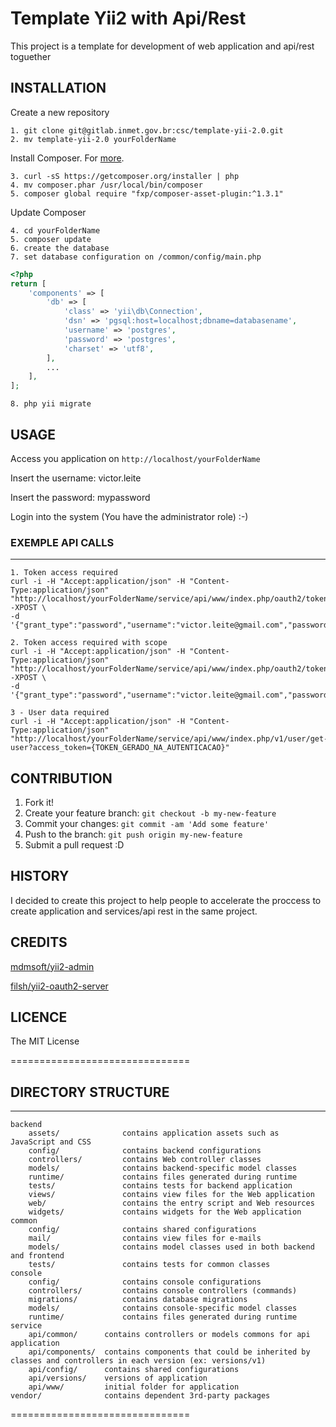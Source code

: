 # Template Yii2 with Api/Rest

This project is a template for development of web application and api/rest toguether

## INSTALLATION

Create a new repository

    1. git clone git@gitlab.inmet.gov.br:csc/template-yii-2.0.git
    2. mv template-yii-2.0 yourFolderName

Install Composer. For [more](https://getcomposer.org/doc/).

	3. curl -sS https://getcomposer.org/installer | php
	4. mv composer.phar /usr/local/bin/composer
	5. composer global require "fxp/composer-asset-plugin:^1.3.1"
Update Composer

    4. cd yourFolderName
    5. composer update
    6. create the database
    7. set database configuration on /common/config/main.php
    
```php
<?php
return [
    'components' => [
        'db' => [
            'class' => 'yii\db\Connection',
            'dsn' => 'pgsql:host=localhost;dbname=databasename',
            'username' => 'postgres',
            'password' => 'postgres',
            'charset' => 'utf8',
        ],
        ...
    ],
];
```

    8. php yii migrate

## USAGE    

Access you application on `http://localhost/yourFolderName`

Insert the username: victor.leite

Insert the password: mypassword

Login into the system (You have the administrator role)    :-)


### EXEMPLE API CALLS
-------------------

```
1. Token access required
curl -i -H "Accept:application/json" -H "Content-Type:application/json" "http://localhost/yourFolderName/service/api/www/index.php/oauth2/token" -XPOST \
-d '{"grant_type":"password","username":"victor.leite@gmail.com","password":"mypassword","client_id":"myclientId","client_secret":"mySecretPassword"}'

2. Token access required with scope
curl -i -H "Accept:application/json" -H "Content-Type:application/json" "http://localhost/yourFolderName/service/api/www/index.php/oauth2/token" -XPOST \
-d '{"grant_type":"password","username":"victor.leite@gmail.com","password":"mypassword","client_id":"myclientId","client_secret":"mySecretPassword","scope":"custom"}'

3 - User data required
curl -i -H "Accept:application/json" -H "Content-Type:application/json" "http://localhost/yourFolderName/service/api/www/index.php/v1/user/get-user?access_token={TOKEN_GERADO_NA_AUTENTICACAO}"
```
	
## CONTRIBUTION

1. Fork it!
2. Create your feature branch: `git checkout -b my-new-feature`
3. Commit your changes: `git commit -am 'Add some feature'`
4. Push to the branch: `git push origin my-new-feature`
5. Submit a pull request :D

## HISTORY

I decided to create this project to help people to accelerate the proccess to create application and services/api rest in the same project.

## CREDITS

[mdmsoft/yii2-admin](https://github.com/mdmsoft/yii2-admin)

[filsh/yii2-oauth2-server](https://github.com/Filsh/yii2-oauth2-server)


## LICENCE

The MIT License

===============================

## DIRECTORY STRUCTURE
-------------------

```
backend
    assets/              contains application assets such as JavaScript and CSS
    config/              contains backend configurations
    controllers/         contains Web controller classes
    models/              contains backend-specific model classes
    runtime/             contains files generated during runtime
    tests/               contains tests for backend application    
    views/               contains view files for the Web application
    web/                 contains the entry script and Web resources
    widgets/             contains widgets for the Web application
common
    config/              contains shared configurations
    mail/                contains view files for e-mails
    models/              contains model classes used in both backend and frontend
    tests/               contains tests for common classes    
console
    config/              contains console configurations
    controllers/         contains console controllers (commands)
    migrations/          contains database migrations
    models/              contains console-specific model classes
    runtime/             contains files generated during runtime
service    
    api/common/		 contains controllers or models commons for api application
    api/components/	 contains components that could be inherited by classes and controllers in each version (ex: versions/v1)
    api/config/		 contains shared configurations
    api/versions/	 versions of application
    api/www/		 initial folder for application
vendor/              contains dependent 3rd-party packages
```

===============================